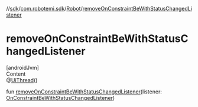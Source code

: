 //[sdk](../../../index.md)/[com.robotemi.sdk](../index.md)/[Robot](index.md)/[removeOnConstraintBeWithStatusChangedListener](remove-on-constraint-be-with-status-changed-listener.md)



# removeOnConstraintBeWithStatusChangedListener  
[androidJvm]  
Content  
@[UiThread](https://developer.android.com/reference/kotlin/androidx/annotation/UiThread.html)()  
  
fun [removeOnConstraintBeWithStatusChangedListener](remove-on-constraint-be-with-status-changed-listener.md)(listener: [OnConstraintBeWithStatusChangedListener](../../com.robotemi.sdk.listeners/-on-constraint-be-with-status-changed-listener/index.md))  



